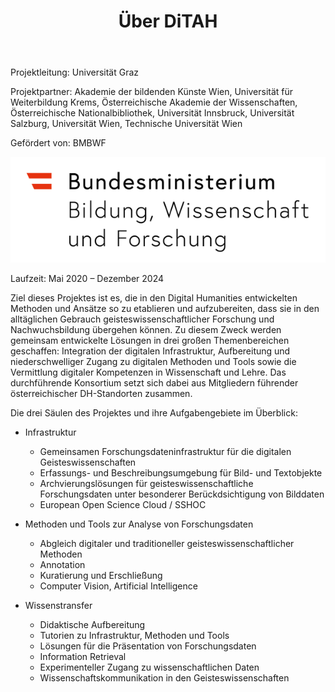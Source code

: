 ﻿---
layout: page
title: Über DiTAH
hero_height: is-small
permalink: /about/
---

Projektleitung: Universität Graz

Projektpartner: Akademie der bildenden Künste Wien, Universität für Weiterbildung Krems, Österreichische Akademie der Wissenschaften, Österreichische Nationalbibliothek, Universität Innsbruck, Universität Salzburg, Universität Wien, Technische Universität Wien

Gefördert von: BMBWF 

![Image](/assets/img/BMBWF_Logo_srgb_klein.png)

Laufzeit: Mai 2020 – Dezember 2024

Ziel dieses Projektes ist es, die in den Digital Humanities entwickelten Methoden und Ansätze so zu etablieren und aufzubereiten, dass sie in den alltäglichen Gebrauch geisteswissenschaftlicher Forschung und Nachwuchsbildung übergehen können.
Zu diesem Zweck werden gemeinsam entwickelte Lösungen in drei großen Themenbereichen geschaffen: Integration der digitalen Infrastruktur, Aufbereitung und niederschwelliger Zugang zu digitalen Methoden und Tools sowie die Vermittlung digitaler Kompetenzen in Wissenschaft und Lehre. Das durchführende Konsortium setzt sich dabei aus Mitgliedern führender österreichischer DH-Standorten zusammen.

Die drei Säulen des Projektes und ihre Aufgabengebiete im Überblick:
* Infrastruktur
    - Gemeinsamen Forschungsdateninfrastruktur für die digitalen Geisteswissenschaften
    - Erfassungs- und Beschreibungsumgebung für Bild- und Textobjekte
    - Archvierungslösungen für geisteswissenschaftliche Forschungsdaten unter besonderer Berückdsichtigung von Bilddaten
    - European Open Science Cloud / SSHOC
         
* Methoden und Tools zur Analyse von Forschungsdaten
    - Abgleich digitaler und traditioneller geisteswissenschaftlicher Methoden
    - Annotation
    - Kuratierung und Erschließung
    - Computer Vision, Artificial Intelligence
         
* Wissenstransfer
    - Didaktische Aufbereitung
    - Tutorien zu Infrastruktur, Methoden und Tools
    - Lösungen für die Präsentation von Forschungsdaten
    - Information Retrieval
    - Experimenteller Zugang zu wissenschaftlichen Daten
    - Wissenschaftskommunikation in den Geisteswissenschaften
